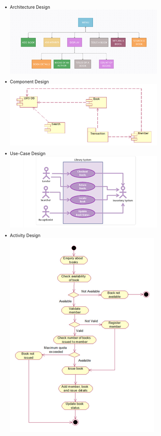 * Architecture Design
![Architecture Design](ArchitectDesign.png)

* Component Design
![Component Design](ComponentDesign.png)

* Use-Case Design
![Use-Case Design](UseCaseDesign.png)

* Activity Design
![Activity Design](ActivityDesign.png)
